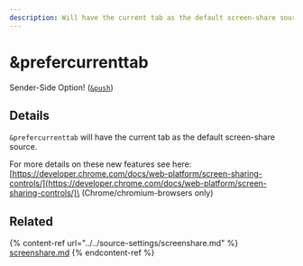 ```yaml
---
description: Will have the current tab as the default screen-share source
---
```


# \&prefercurrenttab

Sender-Side Option! ([`&push`](../../source-settings/push.md))

## Details

`&prefercurrenttab` will have the current tab as the default screen-share source.

For more details on these new features see here:\
[https://developer.chrome.com/docs/web-platform/screen-sharing-controls/](https://developer.chrome.com/docs/web-platform/screen-sharing-controls/)\
(Chrome/chromium-browsers only)

## Related

{% content-ref url="../../source-settings/screenshare.md" %}
[screenshare.md](../../source-settings/screenshare.md)
{% endcontent-ref %}
